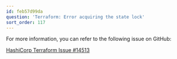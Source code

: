 ```yaml
---
id: feb57d99da
question: 'Terraform: Error acquiring the state lock'
sort_order: 117
---
```


For more information, you can refer to the following issue on GitHub:

[HashiCorp Terraform Issue #14513](https://github.com/hashicorp/terraform/issues/14513)
